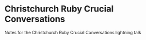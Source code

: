 Christchurch Ruby Crucial Conversations
=========================

Notes for the Christchurch Ruby Crucial Conversations lightning talk
